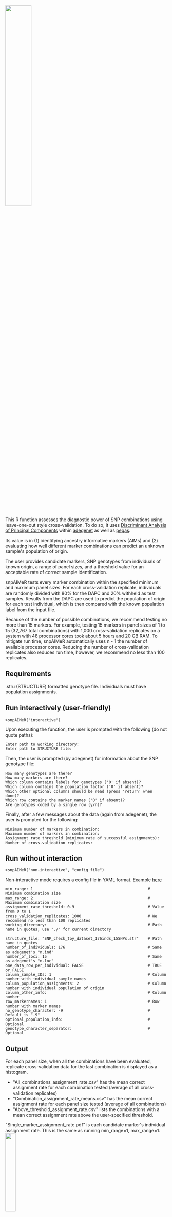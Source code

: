 <img align="left" src="https://user-images.githubusercontent.com/131922755/278390582-0652ccaf-a4f4-41ae-8ba9-f8d81e7a115f.png" width="40%" height="40%" />
<br clear="left"/>
<br clear="left"/>

This R function assesses the diagnostic power of SNP combinations using leave-one-out style cross-validation. To do so, it uses [Discriminant Analysis of Principal Components](https://bmcgenomdata.biomedcentral.com/articles/10.1186/1471-2156-11-94) within [adegenet](https://github.com/thibautjombart/adegenet) as well as [pegas](https://github.com/emmanuelparadis/pegas). 

Its value is in (1) identifying ancestry informative markers (AIMs) and (2) evaluating how well different marker combinations can predict an unknown sample's population of origin. 

The user provides candidate markers, SNP genotypes from individuals of known origin, a range of panel sizes, and a threshold value for an acceptable rate of correct sample identification.

snpAIMeR tests every marker combination within the specified minimum and maximum panel sizes. For each cross-validation replicate, individuals are randomly divided with 80% for the DAPC and 20% withheld as test samples. Results from the DAPC are used to predict the population of origin for each test individual, which is then compared with the known population label from the input file.

Because of the number of possible combinations, we recommend testing no more than 15 markers. For example, testing 15 markers in panel sizes of 1 to 15 (32,767 total combinations) with 1,000 cross-validation replicates on a system with 48 processor cores took about 5 hours and 20 GB RAM. To mitigate run time, snpAIMeR automatically uses n - 1 the number of available processor cores. Reducing the number of cross-validation replicates also reduces run time, however, we recommend no less than 100 replicates.


## Requirements
.stru (STRUCTURE) formatted genotype file. Individuals must have population assignments.


## Run interactively (user-friendly)
```
>snpAIMeR("interactive")
```
Upon executing the function, the user is prompted with the following (do not quote paths):
```
Enter path to working directory: 
Enter path to STRUCTURE file:
```
Then, the user is prompted (by adegenet) for information about the SNP genotype file:
```
How many genotypes are there? 
How many markers are there? 
Which column contains labels for genotypes ('0' if absent)? 
Which column contains the population factor ('0' if absent)? 
Which other optional columns should be read (press 'return' when done)? 
Which row contains the marker names ('0' if absent)? 
Are genotypes coded by a single row (y/n)? 
```
Finally, after a few messages about the data (again from adegenet), the user is prompted for the following:
```
Minimum number of markers in combination:
Maximum number of markers in combination:
Assignment rate threshold (minimum rate of successful assignments):
Number of cross-validation replicates:
```

## Run without interaction
```
>snpAIMeR("non-interactive", "config_file")
```
Non-interactive mode requires a config file in YAML format. Example [here](https://github.com/OksanaVe/snpAIMeR/blob/main/snpAIMeR_config.yml)
```
min_range: 1                                                  # Minimum combination size
max_range: 2                                                  # Maximum combination size
assignment_rate_threshold: 0.9                                # Value from 0 to 1
cross_validation_replicates: 1000                             # We recommend no less than 100 replicates
working_directory:                                            # Path name in quotes; use "./" for current directory

structure_file: "SNP_check_toy_dataset_176inds_15SNPs.str"    # Path name in quotes
number_of_individuals: 176                                    # Same as adegenet's "n.ind"
number_of_loci: 15                                            # Same as adegenet's "n.loc"
one_data_row_per_individual: FALSE                            # TRUE or FALSE
column_sample_IDs: 1                                          # Column number with individual sample names
column_population_assignments: 2                              # Column number with individual population of origin
column_other_info:                                            # Column number
row_markernames: 1                                            # Row number with marker names
no_genotype_character: -9                                     # Default is "-9"
optional_population_info:                                     # Optional
genotype_character_separator:                                 # Optional
```

## Output
For each panel size, when all the combinations have been evaluated, replicate cross-validation data for the last combination is displayed as a histogram.
* "All_combinations_assignment_rate.csv" has the mean correct assignment rate for each combination tested (average of all cross-validation replicates)
* "Combination_assignment_rate_means.csv" has the mean correct assignment rate for each panel size tested (average of all combinations)
* "Above_threshold_assignment_rate.csv" lists the combinations with a mean correct assignment rate above the user-specified threshold.

"Single_marker_assignment_rate.pdf" is each candidate marker's individual assignment rate. This is the same as running min_range=1, max_range=1.
<br clear="left"/>
<img src="https://github.com/OksanaVe/SNP_check/assets/131922755/0526f289-f2c7-45ff-95f0-0214b5d4a328" align="left" width="25%" height="25%" />
<br clear="left"/>

"Combination_assignment_rate_means.pdf" is a visualization of "Combination_assignment_rate_means.csv"
<br clear="left"/>
<img align="left" src="https://github.com/OksanaVe/SNP_check/assets/131922755/8d89dade-ca46-42e0-a9fd-703e0f2a38e7" width="25%" height="25%" />
<br clear="left"/>


## Toy dataset
A toy dataset of 5 SNPs and 176 individuals is provided [here](https://github.com/OksanaVe/snpAIMeR/blob/main/snpAIMeR_toy_dataset_176inds_5SNPs.str). The example YAML file is already setup for this dataset. For interactive mode, use the following prompt responses.
```
snpAIMeR("interactive")
Enter path to working directory: ./
Enter path to STRUCTURE file: snpAIMeR_toy_dataset_176inds_15SNPs.str

How many genotypes are there? 
176

How many markers are there? 
5

Which column contains labels for genotypes ('0' if absent)? 
1

Which column contains the population factor ('0' if absent)? 
2

Which other optional columns should be read (press 'return' when done)? 
1: 

Which row contains the marker names ('0' if absent)? 
1

Are genotypes coded by a single row (y/n)? 
n

Converting data from a STRUCTURE .stru file to a genind object... 

Data file contains  5  markers
File contains the following group definitions:
group_1 group_2 
    120      56 
Minimum number of markers in combination: 1
Maximum number of markers in combination: 5
Assignment rate threshold (minimum rate of successful assignments): 0.9
Number of cross-validation replicates: 100

